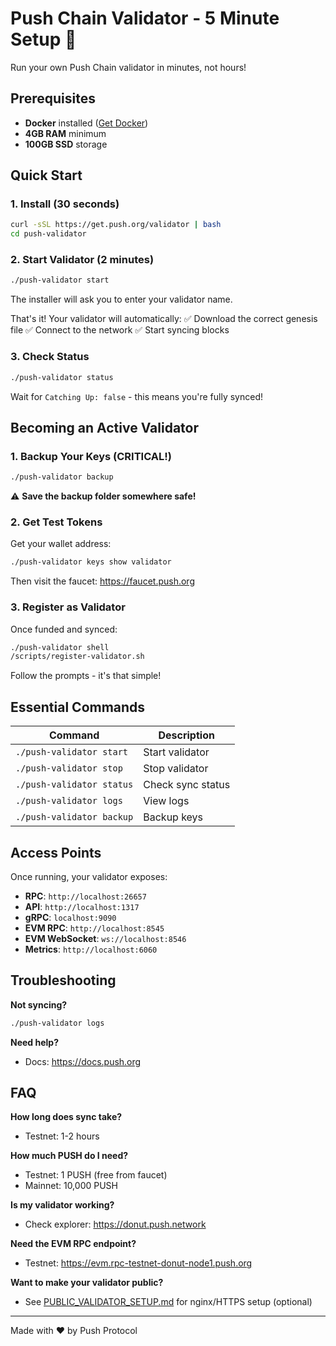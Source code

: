 # Push Chain Validator - 5 Minute Setup 🚀

Run your own Push Chain validator in minutes, not hours!

## Prerequisites

- **Docker** installed ([Get Docker](https://docs.docker.com/get-docker/))
- **4GB RAM** minimum
- **100GB SSD** storage

## Quick Start

### 1. Install (30 seconds)

```bash
curl -sSL https://get.push.org/validator | bash
cd push-validator
```

### 2. Start Validator (2 minutes)

```bash
./push-validator start
```

The installer will ask you to enter your validator name.

That's it! Your validator will automatically:
✅ Download the correct genesis file
✅ Connect to the network
✅ Start syncing blocks

### 3. Check Status

```bash
./push-validator status
```

Wait for `Catching Up: false` - this means you're fully synced!

## Becoming an Active Validator

### 1. Backup Your Keys (CRITICAL!)

```bash
./push-validator backup
```
⚠️ **Save the backup folder somewhere safe!**

### 2. Get Test Tokens

Get your wallet address:
```bash
./push-validator keys show validator
```

Then visit the faucet: https://faucet.push.org

### 3. Register as Validator

Once funded and synced:
```bash
./push-validator shell
/scripts/register-validator.sh
```

Follow the prompts - it's that simple!

## Essential Commands

| Command | Description |
|---------|-------------|
| `./push-validator start` | Start validator |
| `./push-validator stop` | Stop validator |
| `./push-validator status` | Check sync status |
| `./push-validator logs` | View logs |
| `./push-validator backup` | Backup keys |

## Access Points

Once running, your validator exposes:
- **RPC**: `http://localhost:26657`
- **API**: `http://localhost:1317`
- **gRPC**: `localhost:9090`
- **EVM RPC**: `http://localhost:8545`
- **EVM WebSocket**: `ws://localhost:8546`
- **Metrics**: `http://localhost:6060`

## Troubleshooting

**Not syncing?**
```bash
./push-validator logs
```

**Need help?**
- Docs: https://docs.push.org

## FAQ

**How long does sync take?**
- Testnet: 1-2 hours

**How much PUSH do I need?**
- Testnet: 1 PUSH (free from faucet)
- Mainnet: 10,000 PUSH

**Is my validator working?**
- Check explorer: https://donut.push.network

**Need the EVM RPC endpoint?**
- Testnet: https://evm.rpc-testnet-donut-node1.push.org

**Want to make your validator public?**
- See [PUBLIC_VALIDATOR_SETUP.md](PUBLIC_VALIDATOR_SETUP.md) for nginx/HTTPS setup (optional)

---

Made with ❤️ by Push Protocol
